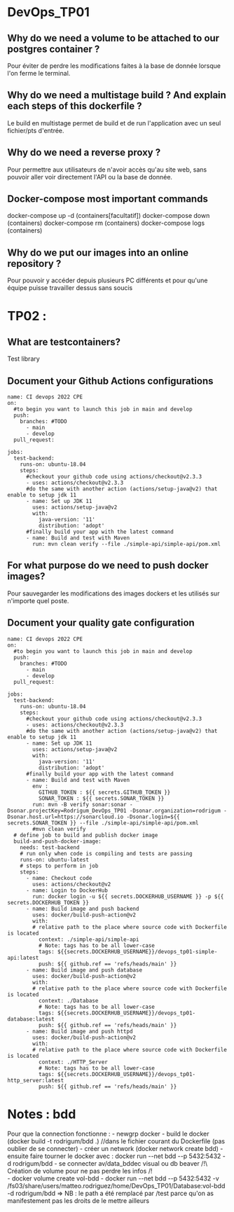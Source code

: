 # DevOps_TP01

## Why do we need a volume to be attached to our postgres container ?

Pour éviter de perdre les modifications faites à la base de donnée lorsque l'on ferme le terminal.

## Why do we need a multistage build ? And explain each steps of this dockerfile ?

Le build en multistage permet de build et de run l'application avec un seul fichier/pts d'entrée.

## Why do we need a reverse proxy ?
Pour permettre aux utilisateurs de n'avoir accès qu'au site web, sans pouvoir aller voir directement l'API ou la base de donnée. 

## Docker-compose most important commands
docker-compose up -d (containers[facultatif])
docker-compose down (containers)
docker-compose rm (containers)
docker-compose logs (containers)

## Why do we put our images into an online repository ?
Pour pouvoir y accéder depuis plusieurs PC différents et pour qu'une équipe puisse travailler dessus sans soucis

# TP02 :

## What are testcontainers?
Test library

## Document your Github Actions configurations

``` 
name: CI devops 2022 CPE
on:
  #to begin you want to launch this job in main and develop
  push:
    branches: #TODO
      - main
      - develop
  pull_request:
      
jobs:
  test-backend:
    runs-on: ubuntu-18.04
    steps:
      #checkout your github code using actions/checkout@v2.3.3
      - uses: actions/checkout@v2.3.3
      #do the same with another action (actions/setup-java@v2) that enable to setup jdk 11
      - name: Set up JDK 11
        uses: actions/setup-java@v2
        with:
          java-version: '11'
          distribution: 'adopt'
      #finally build your app with the latest command
      - name: Build and test with Maven
        run: mvn clean verify --file ./simple-api/simple-api/pom.xml
``` 
## For what purpose do we need to push docker images?
Pour sauvegarder les modifications des images dockers et les utilisés sur n'importe quel poste.

## Document your quality gate configuration
``` 
name: CI devops 2022 CPE
on:
  #to begin you want to launch this job in main and develop
  push:
    branches: #TODO
      - main
      - develop
  pull_request:
      
jobs:
  test-backend:
    runs-on: ubuntu-18.04
    steps:
      #checkout your github code using actions/checkout@v2.3.3
      - uses: actions/checkout@v2.3.3
      #do the same with another action (actions/setup-java@v2) that enable to setup jdk 11
      - name: Set up JDK 11
        uses: actions/setup-java@v2
        with:
          java-version: '11'
          distribution: 'adopt'
      #finally build your app with the latest command
      - name: Build and test with Maven
        env : 
          GITHUB_TOKEN : ${{ secrets.GITHUB_TOKEN }}
          SONAR_TOKEN : ${{ secrets.SONAR_TOKEN }}
        run: mvn -B verify sonar:sonar -Dsonar.projectKey=Rodrigum_DevOps_TP01 -Dsonar.organization=rodrigum -Dsonar.host.url=https://sonarcloud.io -Dsonar.login=${{ secrets.SONAR_TOKEN }} --file ./simple-api/simple-api/pom.xml
        #mvn clean verify
  # define job to build and publish docker image
  build-and-push-docker-image:
    needs: test-backend
    # run only when code is compiling and tests are passing
    runs-on: ubuntu-latest
    # steps to perform in job
    steps:
      - name: Checkout code
        uses: actions/checkout@v2
      - name: Login to DockerHub
        run: docker login -u ${{ secrets.DOCKERHUB_USERNAME }} -p ${{ secrets.DOCKERHUB_TOKEN }}
      - name: Build image and push backend
        uses: docker/build-push-action@v2
        with:
        # relative path to the place where source code with Dockerfile is located
          context: ./simple-api/simple-api
          # Note: tags has to be all lower-case
          tags: ${{secrets.DOCKERHUB_USERNAME}}/devops_tp01-simple-api:latest
          push: ${{ github.ref == 'refs/heads/main' }}
      - name: Build image and push database
        uses: docker/build-push-action@v2
        with:
        # relative path to the place where source code with Dockerfile is located
          context: ./Database
          # Note: tags has to be all lower-case
          tags: ${{secrets.DOCKERHUB_USERNAME}}/devops_tp01-database:latest
          push: ${{ github.ref == 'refs/heads/main' }}
      - name: Build image and push httpd
        uses: docker/build-push-action@v2
        with:
        # relative path to the place where source code with Dockerfile is located
          context: ./HTTP_Server
          # Note: tags has to be all lower-case
          tags: ${{secrets.DOCKERHUB_USERNAME}}/devops_tp01-http_server:latest
          push: ${{ github.ref == 'refs/heads/main' }}

``` 
# Notes : bdd

Pour que la connection fonctionne :
    - newgrp docker
    - build le docker (docker build -t rodrigum/bdd .) //dans le fichier courant du Dockerfile (pas oublier de se connecter)
    - créer un network (docker network create bdd)
    - ensuite faire tourner le docker avec : docker run --net bdd --p 5432:5432 -d rodrigum/bdd
    - se connecter av/data_bddec visual ou db beaver
    /!\ Création de volume pour ne pas perdre les infos /!\
    - docker volume create vol-bdd
    - docker run --net bdd --p 5432:5432 -v /fs03/share/users/matteo.rodriguez/home/DevOps_TP01/Database:vol-bdd -d rodrigum/bdd
    => NB : le path a été remplacé par /test parce qu'on as manifestement pas les droits de le mettre ailleurs

